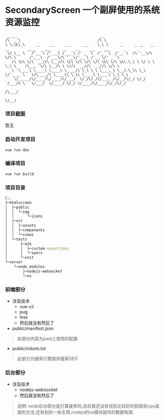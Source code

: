 # SecondaryScreen 一个副屏使用的系统资源监控
```banner
 ____                                      __                                                                             
/\  _`\                                   /\ \                                                                            
\ \,\L\_\     __    ___    ___     ___    \_\ \     __     _ __   __  __        ____    ___   _ __    __     __    ___    
 \/_\__ \   /'__`\ /'___\ / __`\ /' _ `\  /'_` \  /'__`\  /\`'__\/\ \/\ \      /',__\  /'___\/\`'__\/'__`\ /'__`\/' _ `\  
   /\ \L\ \/\  __//\ \__//\ \L\ \/\ \/\ \/\ \L\ \/\ \L\.\_\ \ \/ \ \ \_\ \    /\__, `\/\ \__/\ \ \//\  __//\  __//\ \/\ \ 
   \ `\____\ \____\ \____\ \____/\ \_\ \_\ \___,_\ \__/.\_\\ \_\  \/`____ \   \/\____/\ \____\\ \_\\ \____\ \____\ \_\ \_\
    \/_____/\/____/\/____/\/___/  \/_/\/_/\/__,_ /\/__/\/_/ \/_/   `/___/> \   \/___/  \/____/ \/_/ \/____/\/____/\/_/\/_/
                                                                      /\___/                                              
                                                                      \/__/                                               
```

### 项目截图
暂无

### 启动开发项目
```cmd
vue run dev
```

### 编译项目
```cmd
vue run build
```

### 项目目录
```cmd
C:.
├─htmlscreen
│  ├─public
│  │  └─img
│  │      └─icons
│  ├─src
│  │  ├─assets
│  │  ├─components
│  │  └─views
│  └─tests
│      ├─e2e
│      │  ├─custom-assertions
│      │  └─specs
│      └─unit
└─server
    └─node_modules
        ├─nodejs-websocket
        └─os
```

### 前端部分
+ 涉及技术
    + vue-cli
    + pug
    + less
    + 然后就没有然后了
+ public/manifest.json
> 此部分内容为pwd上使用的配置

+ public/robots.txt
> 此部分为搜索引擎提供搜索SEO
 
 ### 后台部分
 + 涉及技术
    + nodejs-websocket
    + 然后就没有然后了
 
 > 说明: node后台部分是打算废弃的,目前我还没有找到比较好的获取到cpu温度的方法,还有别的一些东西,nodejs的os模块提供的数据有限.